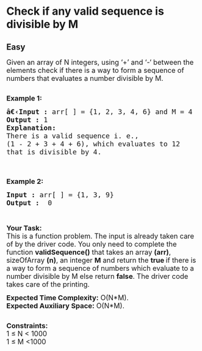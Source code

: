 # Check if any valid sequence is divisible by M
## Easy
<div class="problems_problem_content__Xm_eO"><p><span style="font-size:18px">Given an array of N integers, using ‘+’ and ‘-‘ between the elements check if there is a way to form a sequence of numbers that evaluates a number divisible by M.</span><br>
&nbsp;</p>

<p><span style="font-size:18px"><strong>Example 1:</strong></span></p>

<pre><span style="font-size:18px"><strong>â€‹Input :</strong> arr[ ] = {1, 2, 3, 4, 6} and M = 4
<strong>Output :</strong> 1
<strong>Explanation:</strong>
There is a valid sequence i. e., 
(1 - 2 + 3 + 4 + 6), which evaluates to 12 
that is divisible by 4.


</span></pre>

<p><span style="font-size:18px"><strong>Example 2:</strong></span></p>

<pre><span style="font-size:18px"><strong>Input :</strong> arr[ ] = {1, 3, 9} <strong>
Output :</strong>  0 </span></pre>

<p>&nbsp;</p>

<p><span style="font-size:18px"><strong>Your Task:</strong><br>
This is a function problem. The input is already taken care of by the driver code. You only need to complete the function <strong>validSequence()</strong> that takes an array <strong>(arr)</strong>, sizeOfArray <strong>(n)</strong>, an integer <strong>M</strong>&nbsp;and return the <strong>true&nbsp;</strong>if there is a way to form a sequence of numbers which evaluate to a number divisible by M&nbsp;else return <strong>false</strong>. The driver code takes care of the printing.</span></p>

<p><span style="font-size:18px"><strong>Expected Time Complexity:</strong>&nbsp;O(N*M).<br>
<strong>Expected Auxiliary Space:</strong>&nbsp;O(N*M).</span><br>
&nbsp;</p>

<p><span style="font-size:18px"><strong>Constraints:</strong><br>
1&nbsp;≤ N &lt;&nbsp;1000<br>
1&nbsp;≤ M &lt;1000</span></p>
</div>